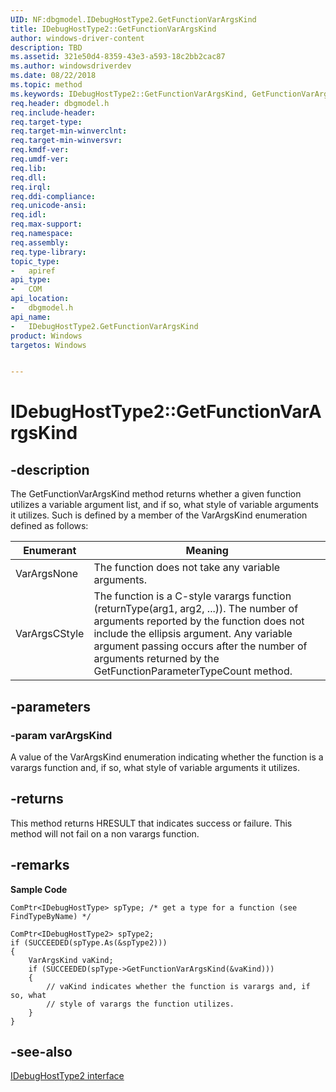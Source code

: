 ```yaml
---
UID: NF:dbgmodel.IDebugHostType2.GetFunctionVarArgsKind
title: IDebugHostType2::GetFunctionVarArgsKind
author: windows-driver-content
description: TBD
ms.assetid: 321e50d4-8359-43e3-a593-18c2bb2cac87
ms.author: windowsdriverdev
ms.date: 08/22/2018
ms.topic: method
ms.keywords: IDebugHostType2::GetFunctionVarArgsKind, GetFunctionVarArgsKind, IDebugHostType2.GetFunctionVarArgsKind, IDebugHostType2::GetFunctionVarArgsKind, IDebugHostType2.GetFunctionVarArgsKind
req.header: dbgmodel.h
req.include-header:
req.target-type:
req.target-min-winverclnt:
req.target-min-winversvr:
req.kmdf-ver:
req.umdf-ver:
req.lib:
req.dll:
req.irql: 
req.ddi-compliance:
req.unicode-ansi:
req.idl:
req.max-support:
req.namespace:
req.assembly:
req.type-library: 
topic_type: 
-	apiref
api_type: 
-	COM
api_location: 
-	dbgmodel.h
api_name: 
-	IDebugHostType2.GetFunctionVarArgsKind
product: Windows
targetos: Windows


---
```


# IDebugHostType2::GetFunctionVarArgsKind


## -description

The GetFunctionVarArgsKind method returns whether a given function utilizes a variable argument list, and if so, what style of variable arguments it utilizes. Such is defined by a member of the VarArgsKind enumeration defined as follows:

Enumerant |	Meaning
|---------|---------|
VarArgsNone |	The function does not take any variable arguments.
VarArgsCStyle |	The function is a C-style varargs function (returnType(arg1, arg2, ...)). The number of arguments reported by the function does not include the ellipsis argument. Any variable argument passing occurs after the number of arguments returned by the GetFunctionParameterTypeCount method.



## -parameters

### -param varArgsKind
A value of the VarArgsKind enumeration indicating whether the function is a varargs function and, if so, what style of variable arguments it utilizes.


## -returns
This method returns HRESULT that indicates success or failure. This method will not fail on a non varargs function.

## -remarks

**Sample Code**

```
ComPtr<IDebugHostType> spType; /* get a type for a function (see FindTypeByName) */

ComPtr<IDebugHostType2> spType2;
if (SUCCEEDED(spType.As(&spType2)))
{
    VarArgsKind vaKind;
    if (SUCCEEDED(spType->GetFunctionVarArgsKind(&vaKind)))
    {
        // vaKind indicates whether the function is varargs and, if so, what 
        // style of varargs the function utilizes.
    }
}
```

## -see-also

[IDebugHostType2 interface](nn-dbgmodel-idebughosttype2.md)